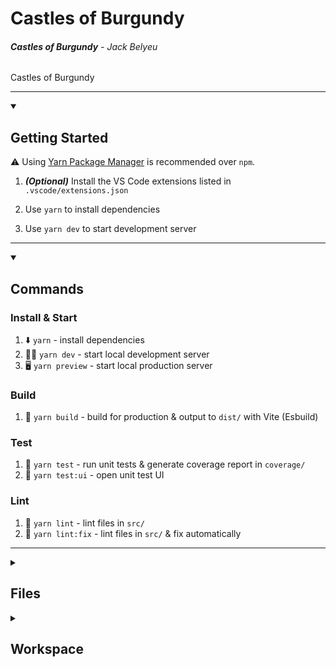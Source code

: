 # Castles of Burgundy

###### **Castles of Burgundy** - _Jack Belyeu_
Castles of Burgundy

---
<details open><summary><h2>Getting Started</h2></summary>

⚠️ Using [Yarn Package Manager](https://yarnpkg.com) is recommended over `npm`.

1. **_(Optional)_** Install the VS Code extensions listed in `.vscode/extensions.json`

1. Use `yarn` to install dependencies
1. Use `yarn dev` to start development server

---
</details>
<details open><summary><h2>Commands</h2></summary>

### Install & Start
1. ⬇️ `yarn` - install dependencies
1. 🧑‍💻 `yarn dev` - start local development server
1. 🖥 `yarn preview` - start local production server

### Build
1. 🔨 `yarn build` - build for production & output to `dist/` with Vite (Esbuild)

### Test
1. 🧪 `yarn test` - run unit tests & generate coverage report in `coverage/`
1. 🧾 `yarn test:ui` - open unit test UI

### Lint
1. 🧹 `yarn lint` - lint files in `src/`
1. 🧼 `yarn lint:fix` - lint files in `src/` & fix automatically

---
</details>
<details><summary><h2>Files</h2></summary>

- `coverage/` - Unit test coverage
- `dist/` - Code output
- `public/` - Static files
- `src/` - Project source code
  - `__tests__/` - Unit test files
  - `assets/` - assets
  - `components/` - UI components
  - `pages/` - Pages
  - `App.tsx` - Parent component
  - `global.d.ts` - Global TypeScript type declarations
  - `index.tsx` - Solid entry point
- `index.html` - App HTML entry point

---
</details>
<details><summary><h2>Workspace</h2></summary>

### Runtime, Editor, & plugins
____|Required|____|Recommended
---|---|---|---
<a href="https://nodejs.org"><img src="https://nodejs.org/static/images/favicons/android-chrome-512x512.png" alt="NodeJS" height="38"></a>|<sub>Node 18 or later is recommended</sub>|<a href="https://marketplace.visualstudio.com/items?itemName=usernamehw.errorlens"><img src="https://usernamehw.gallerycdn.vsassets.io/extensions/usernamehw/errorlens/3.6.0/1658612570729/Microsoft.VisualStudio.Services.Icons.Default" alt="Error Lens" width="38"></a>|<sub>Error Lens for showing warnings & error messages inline exactly where they happen</sub>
<a href="https://code.visualstudio.com"><img src="https://upload.wikimedia.org/wikipedia/commons/thumb/9/9a/Visual_Studio_Code_1.35_icon.svg/512px-Visual_Studio_Code_1.35_icon.svg.png?20210804221519" alt="VS Code" height="38"></a>|<sub>VS Code for launch configs, recommended extensions, style guidelines, file associations, & more.</sub>|<a href="https://marketplace.visualstudio.com/items?itemName=WallabyJs.console-ninja"><img src="https://wallabyjs.gallerycdn.vsassets.io/extensions/wallabyjs/console-ninja/0.0.154/1686884057211/Microsoft.VisualStudio.Services.Icons.Default" alt="Console Ninja" width="38"></a>|<sub>Console Ninja for in-editor console output</sub>
<a href="https://marketplace.visualstudio.com/items?itemName=dbaeumer.vscode-eslint"><img src="https://dbaeumer.gallerycdn.vsassets.io/extensions/dbaeumer/vscode-eslint/2.3.5/1675071602771/Microsoft.VisualStudio.Services.Icons.Default" alt="Eslint" width="38"></a>|<sub>Eslint for linting files according to the custom rule set</sub>|<a href="https://marketplace.visualstudio.com/items?itemName=rangav.vscode-thunder-client"><img src="https://rangav.gallerycdn.vsassets.io/extensions/rangav/vscode-thunder-client/2.3.4/1674376565496/Microsoft.VisualStudio.Services.Icons.Default" alt="Thunder Client" height="38"></a>|<sub>Thunder Client for testing API calls</sub>
<a href="https://marketplace.visualstudio.com/items?itemName=esbenp.prettier-vscode"><img src="https://esbenp.gallerycdn.vsassets.io/extensions/esbenp/prettier-vscode/9.10.4/1673460374911/Microsoft.VisualStudio.Services.Icons.Default" alt="Prettier" width="38"></a>|<sub>Prettier for formatting code</sub>|<a href="https://marketplace.visualstudio.com/items?itemName=ZixuanChen.vitest-explorer"><img src="https://zixuanchen.gallerycdn.vsassets.io/extensions/zixuanchen/vitest-explorer/0.2.37/1674182288793/Microsoft.VisualStudio.Services.Icons.Default" alt="Vitest" height="38"></a>|<sub>Vitest displays tests in VS Code</sub>

> Additionally, <a href="https://marketplace.visualstudio.com/items?itemName=Gruntfuggly.todo-tree"><img src="https://gruntfuggly.gallerycdn.vsassets.io/extensions/gruntfuggly/todo-tree/0.0.223/1675289441988/Microsoft.VisualStudio.Services.Icons.Default" alt="Todo Tree" width="20">Todo Tree</a> is great for seeing an overview of the TODO's & NOTE's in the project.

### Linting
Linting is provided by [ESLint](https://github.com/eslint/eslint) with a custom configurations & the following plugins:
- [typescript-eslint](https://github.com/typescript-eslint/typescript-eslint)
- [eslint-plugin-prettier](https://github.com/prettier/eslint-plugin-prettier)
- [eslint-plugin-regexp](https://github.com/ota-meshi/eslint-plugin-regexp)
- [eslint-plugin-vitest](https://github.com/veritem/eslint-plugin-vitest)
- [eslint-plugin-solid](https://github.com/solidjs-community/eslint-plugin-solid)

---
</details>